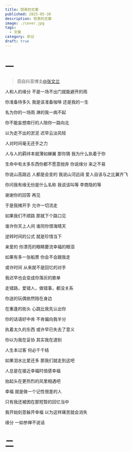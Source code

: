 ```yaml
---
title: 窃来的文案
published: 2025-05-30
description: 窃来的文案
image: ./cover.jpg
tags:
  - 文案
category: 杂记
draft: true
---
```

# 一  

> 窃自抖音博主[@张文兰](https://v.douyin.com/qy5hj85JHPI)

人和人的缘分 不是一场不出门就能避开的雨  

你准备待多久 我是该准备咖啡 还是我的一生  

名为你的一场雨 淋的我一病不起  

你不能妄想南行的人陪你一路向北  

以为走不出的淤泥 迟早云淡风轻  

人对时间毫无还手之力  

人与人的羁绊本就薄如蝉翼 那你猜 我为什么执着于你  

生命中有太多东西你都不愿意抛弃 你说缘分 来之不易  

你说山高路远 人都是会变的 我说山河远阔 爱人自该与之比翼齐飞  

你问我有缘无份是什么名称 我说该叫等 李商隐的等  

谢谢你的回答 再见  

于是我摊开手 允许一切流走  

如果我们不顺路 那就下个路口见  

谁许你天上人间 谁同你恨海晴天  

逆转时间的公式 就是珍惜当下  

亲爱的 你漂亮的眼睛要流幸福的眼泪  

如果有多一张船票 你会不会跟我走  

或许时间 从来就不是回忆的对手  

我迟早也会变成你落灰的歌单  

走错路，爱错人，做错事，都没关系  

你送的玩偶依然陪在身边  

在重逢的街头 心跳比我先认出你  

你的话语好中肯 不肯偏向我半分  

执着太久的东西 或许早已失去了意义  

你以为我在妥协 其实我在道别  

人生本过客 何必千千结  

如果泪水比爱还多 那我们就走到这吧  

人总是在接近幸福时倍感幸福  

抬起头在更热烈的风里相遇吧  

幸福 就是做一个记性很差的人  

只有我还被困在那短暂的回忆当中  

我开始刻意躲开幸福 以为这样痛苦就会消失  

缘分 一如参禅不说话

# 二  


